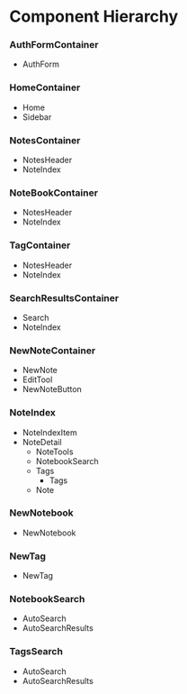 # Component Hierarchy 

### AuthFormContainer 
* AuthForm 

### HomeContainer 
* Home 
* Sidebar 

### NotesContainer
* NotesHeader 
* NoteIndex 

### NoteBookContainer
* NotesHeader 
* NoteIndex 

### TagContainer
* NotesHeader 
* NoteIndex 

### SearchResultsContainer
* Search 
* NoteIndex 

### NewNoteContainer
* NewNote 
* EditTool
* NewNoteButton

### NoteIndex
* NoteIndexItem
* NoteDetail 
  * NoteTools 
  * NotebookSearch 
  * Tags 
  	* Tags 
  * Note 

### NewNotebook
* NewNotebook

### NewTag 
* NewTag 

### NotebookSearch 
* AutoSearch 
* AutoSearchResults 

### TagsSearch 
* AutoSearch 
* AutoSearchResults
